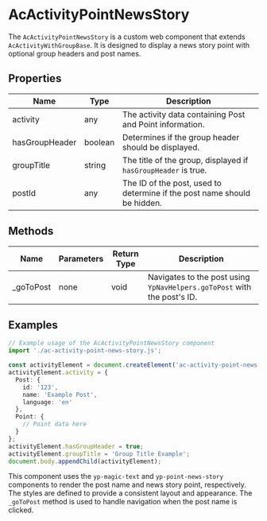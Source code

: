 # AcActivityPointNewsStory

The `AcActivityPointNewsStory` is a custom web component that extends `AcActivityWithGroupBase`. It is designed to display a news story point with optional group headers and post names.

## Properties

| Name          | Type   | Description                                                                 |
|---------------|--------|-----------------------------------------------------------------------------|
| activity      | any    | The activity data containing Post and Point information.                    |
| hasGroupHeader| boolean| Determines if the group header should be displayed.                         |
| groupTitle    | string | The title of the group, displayed if `hasGroupHeader` is true.              |
| postId        | any    | The ID of the post, used to determine if the post name should be hidden.    |

## Methods

| Name       | Parameters | Return Type | Description                                                                 |
|------------|------------|-------------|-----------------------------------------------------------------------------|
| _goToPost  | none       | void        | Navigates to the post using `YpNavHelpers.goToPost` with the post's ID.     |

## Examples

```typescript
// Example usage of the AcActivityPointNewsStory component
import './ac-activity-point-news-story.js';

const activityElement = document.createElement('ac-activity-point-news-story');
activityElement.activity = {
  Post: {
    id: '123',
    name: 'Example Post',
    language: 'en'
  },
  Point: {
    // Point data here
  }
};
activityElement.hasGroupHeader = true;
activityElement.groupTitle = 'Group Title Example';
document.body.appendChild(activityElement);
```

This component uses the `yp-magic-text` and `yp-point-news-story` components to render the post name and news story point, respectively. The styles are defined to provide a consistent layout and appearance. The `_goToPost` method is used to handle navigation when the post name is clicked.